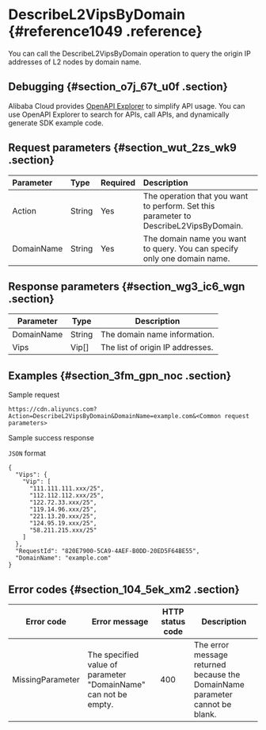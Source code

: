 # DescribeL2VipsByDomain {#reference1049 .reference}

You can call the DescribeL2VipsByDomain operation to query the origin IP addresses of L2 nodes by domain name.

## Debugging {#section_o7j_67t_u0f .section}

Alibaba Cloud provides [OpenAPI Explorer](https://api.aliyun.com/#/?product=Cdn&api=DescribeL2VipsByDomain) to simplify API usage. You can use OpenAPI Explorer to search for APIs, call APIs, and dynamically generate SDK example code.

## Request parameters {#section_wut_2zs_wk9 .section}

|Parameter|Type|Required|Description|
|:--------|:---|:-------|:----------|
|Action|String|Yes|The operation that you want to perform. Set this parameter to DescribeL2VipsByDomain.|
|DomainName|String|Yes|The domain name you want to query. You can specify only one domain name.|

## Response parameters {#section_wg3_ic6_wgn .section}

|Parameter|Type|Description|
|---------|----|-----------|
|DomainName|String|The domain name information.|
|Vips|Vip\[\]|The list of origin IP addresses.|

## Examples {#section_3fm_gpn_noc .section}

Sample request

``` {#codeblock_ird_b8k_cxz}
https://cdn.aliyuncs.com?Action=DescribeL2VipsByDomain&DomainName=example.com&<Common request parameters>
```

Sample success response

`JSON` format

``` {#codeblock_9np_kzn_zcc .language-json}
{
  "Vips": {
    "Vip": [
      "111.111.111.xxx/25",
      "112.112.112.xxx/25",
      "122.72.33.xxx/25",
      "119.14.96.xxx/25",
      "221.13.20.xxx/25",
      "124.95.19.xxx/25",
      "58.211.215.xxx/25"
    ]
  },
  "RequestId": "820E7900-5CA9-4AEF-B0DD-20ED5F64BE55",
  "DomainName": "example.com"
}
```

## Error codes {#section_104_5ek_xm2 .section}

|Error code|Error message|HTTP status code|Description|
|----------|-------------|----------------|-----------|
|MissingParameter|The specified value of parameter "DomainName" can not be empty.|400|The error message returned because the DomainName parameter cannot be blank.|

